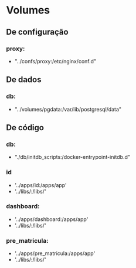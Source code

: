 # Volumes

## De configuração

### proxy:
- "../confs/proxy:/etc/nginx/conf.d"



## De dados

### db:
- "../volumes/pgdata:/var/lib/postgresql/data"



## De código

### db:
- "./db/initdb_scripts:/docker-entrypoint-initdb.d"

### id
- '../apps/id:/apps/app'
- '../libs/:/libs/'

### dashboard:
- '../apps/dashboard:/apps/app'
- '../libs/:/libs/'

### pre_matricula:
- '../apps/pre_matricula:/apps/app'
- '../libs/:/libs/'
